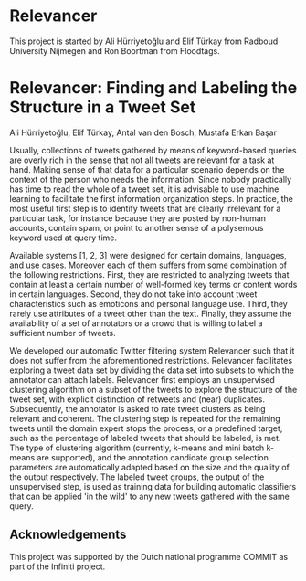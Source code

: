 # Relevancer
This project is started by Ali Hürriyetoğlu and Elif Türkay from Radboud University Nijmegen and Ron Boortman from Floodtags.

# Relevancer: Finding and Labeling the Structure in a Tweet Set

 Ali Hürriyetoğlu, Elif Türkay, Antal van den Bosch, Mustafa Erkan Başar

Usually, collections of tweets gathered by means of keyword-based queries are overly rich in the sense that not all tweets are relevant for a task at hand. Making sense of that data for a particular scenario depends on the context of the person who needs the information. Since nobody practically has time to read the whole of a tweet set, it is advisable to use machine learning to facilitate the first information organization steps. In practice, the most useful first step is to identify tweets that are clearly irrelevant for a particular task, for instance because they are posted by non-human accounts, contain spam, or point to another sense of a polysemous keyword used at query time.

Available systems [1, 2, 3] were designed for certain domains, languages, and use cases. Moreover each of them suffers from some combination of the following restrictions. First, they are restricted to analyzing tweets that contain at least a certain number of well-formed key terms or content words in certain languages. Second, they do not take into account tweet characteristics such as emoticons and personal language use. Third, they rarely use attributes of a tweet other than the text. Finally, they assume the availability of a set of annotators or a crowd that is willing to label a sufficient number of tweets.

We developed our automatic Twitter filtering system Relevancer such that it does not suffer from the aforementioned restrictions. Relevancer facilitates exploring a tweet data set by dividing the data set into subsets to which the annotator can attach labels. Relevancer first employs an unsupervised clustering algorithm on a subset of the tweets to explore the structure of the tweet set, with explicit distinction of retweets and (near) duplicates. Subsequently, the annotator is asked to rate tweet clusters as being relevant and coherent. The clustering step is repeated for the remaining tweets until the domain expert stops the process, or a predefined target, such as the percentage of labeled tweets that should be labeled, is met. The type of clustering algorithm (currently, k-means and mini batch k-means are supported), and the annotation candidate group selection parameters are automatically adapted based on the size and the quality of the output respectively. The labeled tweet groups, the output of the unsupervised step, is used as training data for building automatic classifiers that can be applied 'in the wild' to any new tweets gathered with the same query.


## Acknowledgements
This project was supported by the Dutch national programme COMMIT as part of the Infiniti project.
